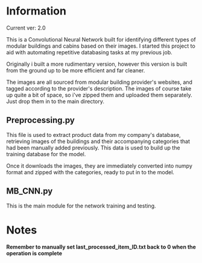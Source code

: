 # Information

Current ver: 2.0

This is a Convolutional Neural Network built for identifying different types of modular buildings and cabins based on their images.
I started this project to aid with automating repetitive databasing tasks at my previous job.

Originally i built a more rudimentary version, however this version is built from the ground up to be more efficient and far cleaner.

The images are all sourced from modular building provider's websites, and tagged according to the provider's description.
The images of course take up quite a bit of space, so i've zipped them and uploaded them separately. Just drop them in to the main directory.

## Preprocessing.py

This file is used to extract product data from my company's database, retrieving images of the buildings and their accompanying categories that had been manually added previously. This data is used to build up the training database for the model.

Once it downloads the images, they are immediately converted into numpy format and zipped with the categories, ready to put in to the model.

## MB_CNN.py

This is the main module for the network training and testing.

# Notes

**Remember to manually set last_processed_item_ID.txt back to 0 when the operation is complete**